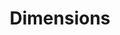 ---
bigquery: https://console.cloud.google.com/bigquery?p=covid-19-dimensions-ai&page=table&d=data&t=publications
contributors: Digital Science, https://www.digital-science.com/
cost: Free for personal, non-commercial use.
description: Dimensions contains more than 100 million publications, ranging from
  articles published in scholarly journals, books and book chapters, to preprints
  and conference proceedings. All publications are contextualized with linked data
  sets, funding, publications, patents, clinical trials, and policy documents. You
  can also view associated categories, funders, institutions, and researcher profiles.
documentation: https://docs.dimensions.ai/bigquery/index.html
last_edit: Mon, 04 Apr 2022 19:04:00 GMT
location: https://www.dimensions.ai/products/free/
maintained_by: Digital Science, https://www.digital-science.com/
schema_fields: '[''original_assignee'', ''funder_orgs'', ''journal'', ''research_orgs'',
  ''category_hrcs_rac'', ''funding_details'', ''funding_eur'', ''description'', ''start_date'',
  ''external_ids'', ''original_abstract'', ''associated_publication_arxiv_id'', ''pmcid'',
  ''established'', ''family_members_ids'', ''date_normal'', ''date_imported_gbq'',
  ''interventions'', ''funding_jpy'', ''publication_year'', ''authors'', ''date_print'',
  ''metrics'', ''date'', ''organisation_details'', ''categories'', ''citations'',
  ''research_org_cities'', ''registry'', ''relationships'', ''proceedings_title'',
  ''funder_org_acronyms'', ''type'', ''repository_name'', ''granted_date'', ''phase'',
  ''original_assignee_orgs'', ''links'', ''status'', ''citation_string'', ''kind'',
  ''clinical_trial_ids'', ''resulting_publication_ids'', ''category_rcdc'', ''funding_cad'',
  ''pages'', ''granted_year'', ''filing_date'', ''subtitles'', ''created_date'', ''end_date'',
  ''types'', ''associated_publication_pmid'', ''publication_date'', ''language'',
  ''category_icrp_ct'', ''associated_grant_ids'', ''funding_nzd'', ''repository_url'',
  ''wikipedia_url'', ''associated_publication_id'', ''embargo_date'', ''category_hra'',
  ''current_assignee_orgs'', ''reference_ids'', ''brief_title'', ''year'', ''altmetrics'',
  ''family_id'', ''legal_events'', ''funder_org_state_codes'', ''ipcr'', ''source_id'',
  ''arxiv_id'', ''isbn'', ''cpc'', ''license'', ''funding_amount'', ''date_online'',
  ''gender'', ''expiration_year'', ''volume'', ''family_count'', ''title'', ''date_modified'',
  ''category_for'', ''conditions'', ''conference'', ''category_hrcs_hc'', ''linkout'',
  ''category_sdg'', ''mesh_headings'', ''assignee_countries'', ''issue'', ''abstract'',
  ''filing_status'', ''filing_year'', ''open_access_categories'', ''category_icrp_cso'',
  ''labels'', ''jurisdiction'', ''parent_id'', ''active_years'', ''address'', ''name'',
  ''journal_lists'', ''research_org_country_names'', ''funder_countries'', ''acknowledgements'',
  ''funding_cny'', ''legal_status'', ''patent_ids'', ''id'', ''associated_publication_doi'',
  ''citations_count'', ''funding_chf'', ''original_title'', ''current_assignee'',
  ''researcher_ids'', ''cited_by_ids'', ''funding_gbp'', ''priority_date'', ''mesh_terms'',
  ''category_uoa'', ''publisher'', ''research_org_countries'', ''book_title'', ''resulting_publication_doi'',
  ''research_org_state_names'', ''funder_org'', ''inventor_names'', ''end_year'',
  ''concepts'', ''application_number'', ''aliases'', ''original_assignee_countries'',
  ''funding_aud'', ''acronyms'', ''repository_id'', ''open_access_categories_v2'',
  ''editors'', ''publication_ids'', ''priority_year'', ''current_assignee_countries'',
  ''pmid'', ''funding_usd'', ''category_bra'', ''start_year'', ''date_inserted'',
  ''assignee_orgs'', ''expiration_date'', ''email_address'', ''funder_org_countries'',
  ''research_org_city_names'', ''grant_number'', ''supporting_grant_ids'', ''eisbn'',
  ''investigators'', ''doi'', ''funder_org_cities'', ''research_org_state_codes'',
  ''funding_currency'', ''foa_number'', ''acronym'', ''book_series_title'']'
shortname: dimensions
tags:
- scholarly literature
- patents
- funding
- clinical trials
- academic profiles
terms_of_use: 'Use of both the Dimensions COVID-19 dataset and full Dimensions dataset
  are subject to the Dimensions Terms of use: https://www.dimensions.ai/policies-terms-legal '
title: Dimensions
uuid: dcff88bd-fe6b-4fdb-8159-809bf9d7bc1c
---